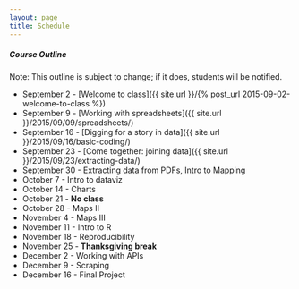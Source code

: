 ```yaml
---
layout: page
title: Schedule
---
```


##### Course Outline

Note: This outline is subject to change; if it does, students will be notified.

* September 2 - [Welcome to class]({{ site.url }}/{% post_url 2015-09-02-welcome-to-class %})
* September 9 - [Working with spreadsheets]({{ site.url }}/2015/09/09/spreadsheets/)
* September 16 - [Digging for a story in data]({{ site.url }}/2015/09/16/basic-coding/)
* September 23 - [Come together: joining data]({{ site.url }}/2015/09/23/extracting-data/)
* September 30 - Extracting data from PDFs, Intro to Mapping
* October 7 - Intro to dataviz
* October 14 - Charts
* October 21 - **No class**
* October 28 - Maps II
* November 4 - Maps III
* November 11 - Intro to R
* November 18 - Reproducibility
* November 25 - **Thanksgiving break**
* December 2 - Working with APIs
* December 9 - Scraping
* December 16 - Final Project

